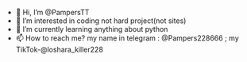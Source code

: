 - 👋 Hi, I’m @PampersTT
- 👀 I’m interested in coding not hard project(not sites)
- 🌱 I’m currently learning anything about python
- 📫 How to reach me? my name in telegram : @Pampers228666 ; my TikTok-@loshara_killer228

<!---
PampersTT/PampersTT is a ✨ special ✨ repository because its `README.md` (this file) appears on your GitHub profile.
You can click the Preview link to take a look at your changes.
--->

